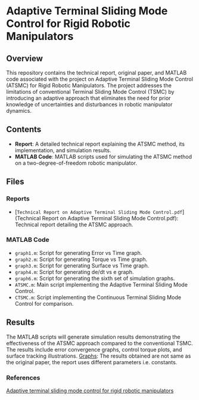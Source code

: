 # Adaptive Terminal Sliding Mode Control for Rigid Robotic Manipulators

## Overview

This repository contains the technical report, original paper, and MATLAB code associated with the project on Adaptive Terminal Sliding Mode Control (ATSMC) for Rigid Robotic Manipulators. The project addresses the limitations of conventional Terminal Sliding Mode Control (TSMC) by introducing an adaptive approach that eliminates the need for prior knowledge of uncertainties and disturbances in robotic manipulator dynamics.

## Contents

- **Report**: A detailed technical report explaining the ATSMC method, its implementation, and simulation results.
- **MATLAB Code**: MATLAB scripts used for simulating the ATSMC method on a two-degree-of-freedom robotic manipulator.

## Files

### Reports

- [`Technical Report on Adaptive Terminal Sliding Mode Control.pdf`](Technical Report on Adaptive Terminal Sliding Mode Control.pdf): Technical report detailing the ATSMC approach.

### MATLAB Code

- `graph1.m`: Script for generating Error vs Time graph.
- `graph2.m`: Script for generating Torque vs Time graph.
- `graph3.m`: Script for generating Surface vs Time graph.
- `graph4.m`: Script for generating de/dt vs e graph.
- `graph6.m`: Script for generating the sixth set of simulation graphs.
- `ATSMC.m`: Main script implementing the Adaptive Terminal Sliding Mode Control.
- `CTSMC.m`: Script implementing the Continuous Terminal Sliding Mode Control for comparison.

## Results

The MATLAB scripts will generate simulation results demonstrating the effectiveness of the ATSMC approach compared to the conventional TSMC. The results include error convergence graphs, control torque plots, and surface tracking illustrations.
[Graphs](/Results): The results obtained are not same as the original paper, the report uses different parameters i.e. constants.

### References
[Adaptive terminal sliding mode control for rigid robotic manipulators](https://link.springer.com/article/10.1007/s11633-011-0576-2)
